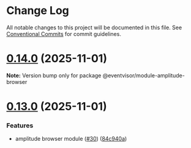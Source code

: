 # Change Log

All notable changes to this project will be documented in this file.
See [Conventional Commits](https://conventionalcommits.org) for commit guidelines.

# [0.14.0](https://github.com/eventvisor/eventvisor/compare/v0.13.0...v0.14.0) (2025-11-01)

**Note:** Version bump only for package @eventvisor/module-amplitude-browser





# [0.13.0](https://github.com/eventvisor/eventvisor/compare/v0.12.0...v0.13.0) (2025-11-01)


### Features

* amplitude browser module ([#30](https://github.com/eventvisor/eventvisor/issues/30)) ([84c940a](https://github.com/eventvisor/eventvisor/commit/84c940acd0be18a1459d3d267c3953fc0ace5b28))
